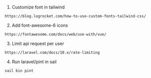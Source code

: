 1. Customize font in tailwind
~~~
https://blog.logrocket.com/how-to-use-custom-fonts-tailwind-css/
~~~
    

2. Add font-awesome-6 icons 
~~~
https://fontawesome.com/docs/web/use-with/vue/
~~~


3. Limit api request per user
~~~  
https://laravel.com/docs/10.x/rate-limiting
~~~

4. Run laravel/pint in sail
~~~  
sail bin pint
~~~  

